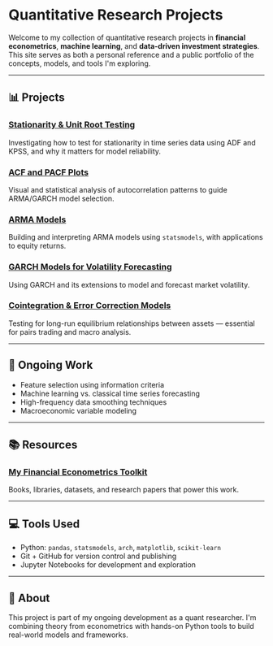 # Quantitative Research Projects

Welcome to my collection of quantitative research projects in **financial econometrics**, **machine learning**, and **data-driven investment strategies**. This site serves as both a personal reference and a public portfolio of the concepts, models, and tools I'm exploring.

---

## 📊 Projects

### [Stationarity & Unit Root Testing](/stationarity)
Investigating how to test for stationarity in time series data using ADF and KPSS, and why it matters for model reliability.

### [ACF and PACF Plots](acf-pacf.md)
Visual and statistical analysis of autocorrelation patterns to guide ARMA/GARCH model selection.

### [ARMA Models](arma.md)
Building and interpreting ARMA models using `statsmodels`, with applications to equity returns.

### [GARCH Models for Volatility Forecasting](garch.md)
Using GARCH and its extensions to model and forecast market volatility.

### [Cointegration & Error Correction Models](cointegration.md)
Testing for long-run equilibrium relationships between assets — essential for pairs trading and macro analysis.

---

## 🧠 Ongoing Work

- Feature selection using information criteria
- Machine learning vs. classical time series forecasting
- High-frequency data smoothing techniques
- Macroeconomic variable modeling

---

## 📚 Resources

### [My Financial Econometrics Toolkit](resources.md)
Books, libraries, datasets, and research papers that power this work.

---

## 💻 Tools Used

- Python: `pandas`, `statsmodels`, `arch`, `matplotlib`, `scikit-learn`
- Git + GitHub for version control and publishing
- Jupyter Notebooks for development and exploration

---

## 🧾 About

This project is part of my ongoing development as a quant researcher. I'm combining theory from econometrics with hands-on Python tools to build real-world models and frameworks.



